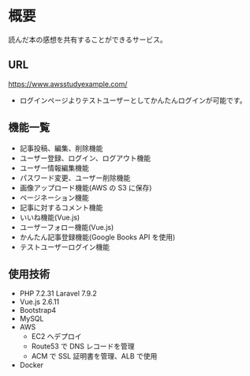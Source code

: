 # 概要

読んだ本の感想を共有することができるサービス。

## URL

https://www.awsstudyexample.com/  
 - ログインページよりテストユーザーとしてかんたんログインが可能です。

## 機能一覧

- 記事投稿、編集、削除機能  
- ユーザー登録、ログイン、ログアウト機能  
- ユーザー情報編集機能  
- パスワード変更、ユーザー削除機能  
- 画像アップロード機能(AWS の S3 に保存)  
- ページネーション機能  
- 記事に対するコメント機能  
- いいね機能(Vue.js)  
- ユーザーフォロー機能(Vue.js)  
- かんたん記事登録機能(Google Books API を使用)  
- テストユーザーログイン機能

## 使用技術

* PHP 7.2.31 Laravel 7.9.2  
* Vue.js 2.6.11  
* Bootstrap4  
* MySQL  
* AWS    
  - EC2 へデプロイ  
  - Route53 で DNS レコードを管理  
  - ACM で SSL 証明書を管理、ALB で使用  
* Docker
